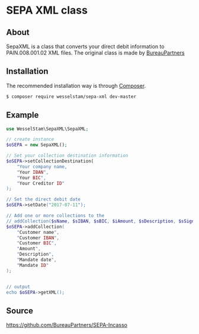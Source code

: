 # SEPA XML class

## About

SepaXML is a class that converts your direct debit information to PAIN.008.001.02 XML files. The original class is made by [BureauPartners](https://github.com/BureauPartners/SEPA-Incasso)

## Installation

The recommended installation way is through [Composer](https://getcomposer.org).

```bash
$ composer require wesselstam/sepa-xml dev-master
```

## Example

```php
use WesselStam\SepaXML\SepaXML;

// create instance
$oSEPA = new SepaXML();

// Set your collection destination information
$oSEPA->setCollectionDestination(
    "Your company name, 
    "Your IBAN", 
    "Your BIC", 
    "Your Creditor ID"
);

// Set the direct debit date
$oSEPA->setDate("2017-07-11");

// Add one or more collections to the 
// addCollection($sName, $sIBAN, $sBIC, $iAmount, $sDescription, $sSignedDate, $sMandateID)
$oSEPA->addCollection(
    "Customer name",
    "Customer IBAN",
    "Customer BIC",
    "Amount",
    "Description",
    "Mandate date",
    "Mandate ID"
);


// output
echo $oSEPA->getXML();
```

## Source
https://github.com/BureauPartners/SEPA-Incasso
